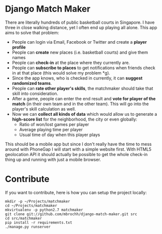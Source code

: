 Django Match Maker
==================

There are literally hundreds of public basketball courts in Singapore. I have
three in close walking distance, yet I often end up playing all alone. This app
aims to solve that problem:

* People can login via Email, Facebook or Twitter and create a
  **player profile**
* People can **create** new places (i.e. basketball courts) and give them names
* People can **check-in** at the place where they currently are.
* People can **subscribe to places** to get notifications when friends check in
  at that place (this would solve my problem *g).
* Since the app knows, who is checked in currently, it can **suggest randomized
  teams**.
* People can **rate other player's skills**, the matchmaker should take that
  skill into consideration.
* After a game, people can enter the end result and **vote for player of the
  match** (in their own team and in the other team). This will go into the
  player's skill calculation as well.
* Now we can **collect all kinds of data** which would allow us to generate a
  **high-score list** for the neighborhood, the city or even globally:
  * Ratio of won/lost games per player
  * Average playing time per player
  * Usual time of day when this player plays

This should be a mobile app but since I don't really have the time to mess
around with PhoneGap I will start with a simple website first. With HTML5
geolocation API it should actually be possible to get the whole check-in thing
up and running with just a mobile browser.

Contribute
==========

If you want to contribute, here is how you can setup the project locally:

    mkdir -p ~/Projects/matchmaker
    cd ~/Projects/matchmaker
    mkvirtualenv -p python2.7 matchmaker
    git clone git://github.com/mbrochh/django-match-maker.git src
    cd src/matchmaker
    pip install -r requirements.txt
    ./manage.py runserver

